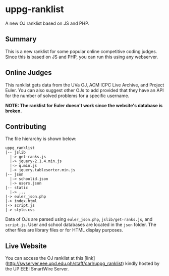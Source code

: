 # uppg-ranklist
A new OJ ranklist based on JS and PHP.

## Summary
This is a new ranklist for some popular online competitive coding judges. Since this is based on JS and PHP, you can run
this using any webserver.

## Online Judges
This ranklist gets data from the UVa OJ, ACM ICPC Live Archive, and Project Euler. You can also suggest other OJs to add
provided that they have an API for the number of solved problems for a specific username.

**NOTE: The ranklist for Euler doesn't work since the website's database is broken.**

## Contributing
The file hierarchy is shown below:
```
uppg_ranklist
|-- jslib
  |-> get-ranks.js
  |-> jquery-2.1.4.min.js
  |-> q.min.js
  |-> jquery.tablesorter.min.js
|-- json
  |-> schoolid.json
  |-> users.json
|-- static
  |-> ...
|-> euler_json.php
|-> index.html
|-> script.js
|-> style.css
```

Data of OJs are parsed using `euler_json.php`, `jslib/get-ranks.js`, and `script.js`. User and school databases are located
in the `json` folder. The other files are library files or for HTML display purposes.

## Live Website
You can access the OJ ranklist at this [link] (http://swserver.eee.upd.edu.ph/staff/carl/uppg_ranklist) kindly hosted by the
UP EEEI SmartWire Server.
